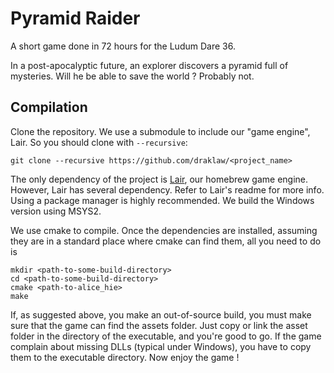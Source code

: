 # Pyramid Raider

A short game done in 72 hours for the Ludum Dare 36.

In a post-apocalyptic future, an explorer discovers a pyramid full of mysteries. Will he be able to save the world ? Probably not.


## Compilation

Clone the repository. We use a submodule to include our "game engine", Lair. So you should clone with `--recursive`:
```
git clone --recursive https://github.com/draklaw/<project_name>
```

The only dependency of the project is [Lair](https://github.com/draklaw/lair), our homebrew game engine. However, Lair has several dependency. Refer to Lair's readme for more info. Using a package manager is highly recommended. We build the Windows version using MSYS2.

We use cmake to compile. Once the dependencies are installed, assuming they are in a standard place where cmake can find them, all you need to do is
```
mkdir <path-to-some-build-directory>
cd <path-to-some-build-directory>
cmake <path-to-alice_hie>
make
```

If, as suggested above, you make an out-of-source build, you must make sure that the game can find the assets folder. Just copy or link the asset folder in the directory of the executable, and you're good to go. If the game complain about missing DLLs (typical under Windows), you have to copy them to the executable directory. Now enjoy the game !
